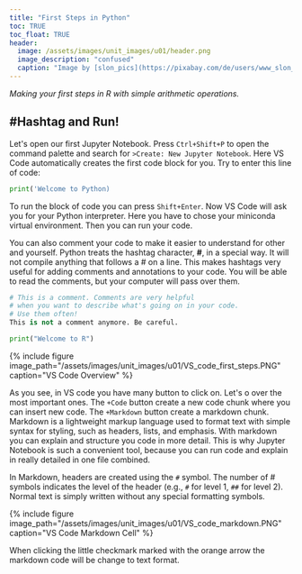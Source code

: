 ```yaml
---
title: "First Steps in Python"
toc: TRUE
toc_float: TRUE
header:
  image: /assets/images/unit_images/u01/header.png
  image_description: "confused"
  caption: "Image by [slon_pics](https://pixabay.com/de/users/www_slon_pics-5203613/?utm_source=link-attribution&amp;utm_medium=referral&amp;utm_campaign=image&amp;utm_content=2261021) [from pixabay](https://pixabay.com/de/?utm_source=link-attribution&amp;utm_medium=referral&amp;utm_campaign=image&amp;utm_content=2261021)"
---
```

*Making your first steps in R with simple arithmetic operations.*

<!--more-->

## #Hashtag and Run!

Let's open our first Jupyter Notebook. Press `Ctrl+Shift+P` to open the command palette and search for `>Create: New Jupyter Notebook`. Here VS Code automatically creates the first code block for you. Try to enter this line of code:
```python
print('Welcome to Python)
```
To run the block of code you can press `Shift+Enter`. Now VS Code will ask you for your Python interpreter. Here you have to chose your miniconda virtual environment. Then you can run your code. 

You can also comment your code to make it easier to understand for other and yourself. Python treats the hashtag character, **#**, in a special way. It will not compile anything that follows a # on a line. This makes hashtags very useful for adding comments and annotations to your code. You will be able to read the comments, but your computer will pass over them.

```python
# This is a comment. Comments are very helpful
# when you want to describe what's going on in your code.
# Use them often!
This is not a comment anymore. Be careful.

print("Welcome to R")
```

{% include figure image_path="/assets/images/unit_images/u01/VS_code_first_steps.PNG" caption="VS Code Overview" %}

As you see, in VS code you have many button to click on. Let's o over the most important ones. The `+Code` button create a new code chunk where you can insert new code. The `+Markdown` button create a markdown chunk. Markdown is a lightweight markup language used to format text with simple syntax for styling, such as headers, lists, and emphasis. With markdown you can explain and structure you code in more detail. This is why Jupyter Notebook is such a convenient tool, because you can run code and explain in really detailed in one file combined.

In Markdown, headers are created using the `#` symbol. The number of # symbols indicates the level of the header (e.g., `#` for level 1, `##` for level 2). Normal text is simply written without any special formatting symbols.

{% include figure image_path="/assets/images/unit_images/u01/VS_code_markdown.PNG" caption="VS Code Markdown Cell" %}

When clicking the little checkmark marked with the orange arrow the markdown code will be change to text format.
